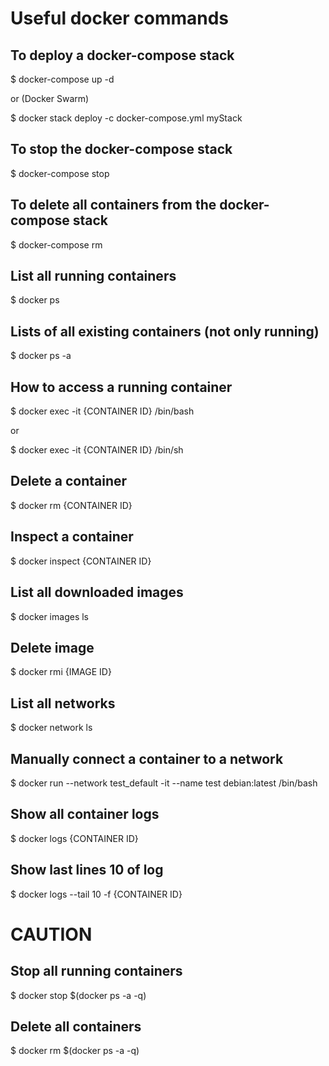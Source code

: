 # Useful docker commands

## To deploy a docker-compose stack
$ docker-compose up -d

or (Docker Swarm)

$ docker stack deploy -c docker-compose.yml  myStack

## To stop the docker-compose stack
$ docker-compose stop

## To delete all containers from the docker-compose stack
$ docker-compose rm

## List all running containers
$ docker ps

## Lists of all existing containers (not only running)
$ docker ps -a

## How to access a running container
$ docker exec -it  {CONTAINER ID} /bin/bash

or 

$ docker exec -it  {CONTAINER ID} /bin/sh 

## Delete a container
$ docker rm {CONTAINER ID}

## Inspect a container
$ docker inspect {CONTAINER ID}

## List all downloaded images
$ docker images ls

## Delete image
$ docker rmi {IMAGE ID}

## List all networks
$ docker network ls

## Manually connect a container to a network
$ docker run --network test_default -it --name test  debian:latest /bin/bash

## Show all container  logs
$ docker logs  {CONTAINER ID}

## Show last lines 10 of log 
$ docker logs --tail 10 -f  {CONTAINER ID}

# CAUTION #
## Stop all running containers
$ docker stop $(docker ps -a -q)

## Delete all containers
$ docker rm $(docker ps -a -q)